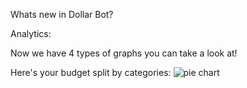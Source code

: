 Whats new in Dollar Bot?

Analytics:

Now we have 4 types of graphs you can take a look at!

Here's your budget split by categories:
![pie chart](https://github.com/aditikilledar/dollar_bot_SE23/new/main/docs/graphs.jpeg?raw=true)
